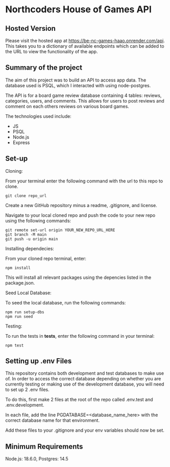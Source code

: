 # Northcoders House of Games API

## Hosted Version

Please visit the hosted app at https://be-nc-games-haao.onrender.com/api. This takes you to a dictionary of available endpoints which can be added to the URL to view the functionality of the app.

## Summary of the project

The aim of this project was to build an API to access app data. The database used is PSQL, which I interacted with using node-postgres.

The API is for a board game review database containing 4 tables: reviews, categories, users, and comments. This allows for users to post reviews and comment on each others reviews on various board games.

The technologies used include:

- JS
- PSQL
- Node.js
- Express

## Set-up

Cloning:

From your terminal enter the following command with the url to this repo to clone.

```
git clone repo_url
```

Create a new GitHub repository minus a readme, .gitignore, and license.

Navigate to your local cloned repo and push the code to your new repo using the following commands:

```
git remote set-url origin YOUR_NEW_REPO_URL_HERE
git branch -M main
git push -u origin main
```

Installing dependecies:

From your cloned repo terminal, enter:

```
npm install
```

This will install all relevant packages using the depencies listed in the package.json.

Seed Local Database:

To seed the local database, run the following commands:

```
npm run setup-dbs
npm run seed
```

Testing:

To run the tests in **tests**, enter the following command in your terminal:

```
npm test
```

## Setting up .env Files

This repository contains both development and test databases to make use of. In order to access the correct database depending on whether you are currently testing or making use of the development database, you will need to set up 2 .env files.

To do this, first make 2 files at the root of the repo called .env.test and .env.development.

In each file, add the line PGDATABASE=<database_name_here> with the correct database name for that environment.

Add these files to your .gitignore and your env variables should now be set.

## Minimum Requirements

Node.js: 18.6.0,
Postgres: 14.5
